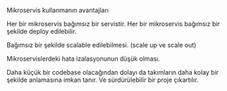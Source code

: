 Mikroservis kullanmanın avantajları

Her bir mikroservis bağımsız bir servistir. Her bir mikroservis
bağımsız bir şekilde deploy edilebilir.

Bağımsız bir şekilde scalable edilebilmesi.
(scale up ve scale out)

Mikroservislerdeki hata izalasyonunun düşük olması.

Daha küçük bir codebase olacağından dolayı da takımların daha 
kolay bir şekilde anlamasına imkan tanır. Ve sürdürülebilir bir
proje çıkartılır.
